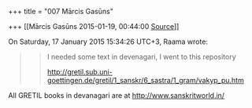 +++
title = "007 Mārcis Gasūns"

+++
[[Mārcis Gasūns	2015-01-19, 00:44:00 [Source](https://groups.google.com/g/samskrita/c/EIdN0Ysm14k)]]



  
  
On Saturday, 17 January 2015 15:34:26 UTC+3, Raama wrote:

> 
> > 
> > 
> > I needed some text in devenagari, I went to this repository
> > 
> > 
> > <http://gretil.sub.uni-goettingen.de/gretil/1_sanskr/6_sastra/1_gram/vakyp_pu.htm>  
> > 
> > 
> >   
> > 
> > 
> > 

  

All GRETIL books in devanagari are at <http://www.sanskritworld.in/>

